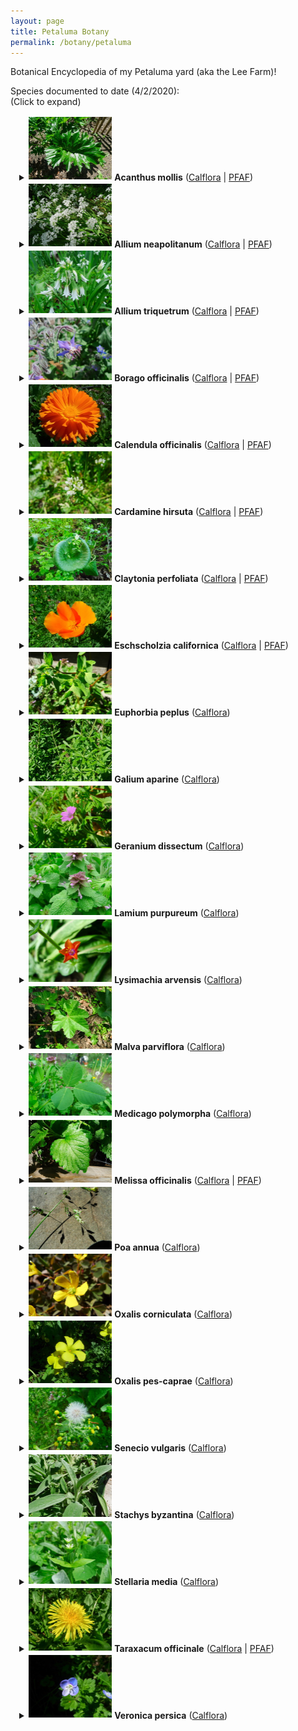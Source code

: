 ```yaml
---
layout: page
title: Petaluma Botany
permalink: /botany/petaluma
---
```


Botanical Encyclopedia of my Petaluma yard (aka the Lee Farm)!

Species documented to date (4/2/2020):<br />
(Click to expand)

<div style="padding-left: 1em">

<details><summary><img src="/assets/img/thumbnails/a_mollis-1.jpg" vspace="2" height="100" /> <strong>Acanthus mollis</strong>
(<a href="https://www.calflora.org/cgi-bin/species_query.cgi?where-calrecnum=8450">Calflora</a> | 
<a href="https://pfaf.org/user/Plant.aspx?LatinName=Acanthus+mollis">PFAF</a>)</summary>
<div style="padding-left: 2em">
<strong>Common name(s):</strong> Bear's Breech<br />
<strong>Historic household popularity:</strong> Medium-High<br />
<strong>Comment:</strong> Dad's favorite.  Highly invasive, prolific plant.  Has taken over much of the back yard, with side and front yards following.<br />
<strong>Edibility:</strong> Unknown<br />
<strong>Medicinal Uses:</strong> Traditional used to treat dislocated joints and to sooth burns.<br />
<strong>Date observed:</strong> 3/30/2020<br />
<a href="/assets/img/a_mollis-1.jpg"><img src="/assets/img/thumbnails/a_mollis-1.jpg" vspace="2" height="150" /></a>
</div></details>

<details><summary><img src="/assets/img/thumbnails/a_neapolitanum-1.jpg" vspace="2" height="100" /> <strong>Allium neapolitanum</strong>
(<a href="https://www.calflora.org/cgi-bin/species_query.cgi?where-calrecnum=214">Calflora</a> | 
<a href="https://pfaf.org/user/plant.aspx?LatinName=Allium+neapolitanum">PFAF</a>)</summary>
<div style="padding-left: 2em">
<strong>Common name(s):</strong> White Garlic; Naples Garlic; False Garlic (and many more)<br />
<strong>Historic household popularity:</strong> Unknown<br />
<strong>Comment:</strong> This pretty allium has arrived in force this year near the swing in the back yard, creating a lovely array of white flower heads.  Some few are announcing themselves around the Goddess in the side yard.  An invasive plant, probably worth keeping in check, but not too aggressively.<br />
<strong>Edibility:</strong> Edible and delicious!  The small bulbs, leaves, and flowers are all tasty and with an onion-garlic flavor.  The flowers are sweet and oniony and especially tasty raw.<br />
<strong>Medicinal Uses:</strong> Nutritional value.<br />
<strong>Distribution:</strong> Not native to California.  Native to the Medditerranean Region.<br />
<strong>Date observed:</strong> 3/30/2020<br />
<a href="/assets/img/a_neapolitanum-1.jpg"><img src="/assets/img/thumbnails/a_neapolitanum-1.jpg" vspace="2" height="150" /></a>
<a href="/assets/img/a_neapolitanum-2.jpg"><img src="/assets/img/thumbnails/a_neapolitanum-2.jpg" vspace="2" height="150" /></a>
<a href="/assets/img/a_neapolitanum-3.jpg"><img src="/assets/img/thumbnails/a_neapolitanum-3.jpg" vspace="2" height="150" /></a>
<a href="/assets/img/a_neapolitanum-4.jpg"><img src="/assets/img/thumbnails/a_neapolitanum-4.jpg" vspace="2" height="150" /></a>
<a href="/assets/img/a_neapolitanum-5.jpg"><img src="/assets/img/thumbnails/a_neapolitanum-5.jpg" vspace="2" height="150" /></a>
<a href="/assets/img/a_neapolitanum-6.jpg"><img src="/assets/img/thumbnails/a_neapolitanum-6.jpg" vspace="2" height="150" /></a>
<a href="/assets/img/a_neapolitanum-7.jpg"><img src="/assets/img/thumbnails/a_neapolitanum-7.jpg" vspace="2" height="150" /></a>
</div></details>

<details><summary><img src="/assets/img/thumbnails/a_triquetrum-1.jpg" vspace="2" height="100" /> <strong>Allium triquetrum</strong>
(<a href="https://www.calflora.org/cgi-bin/species_query.cgi?where-calrecnum=238">Calflora</a> | 
<a href="https://pfaf.org/user/plant.aspx?latinname=Allium+triquetrum">PFAF</a>)</summary>
<div style="padding-left: 2em">
<strong>Common name(s):</strong> Snow Bell; Angled Onion; Three-cornered Leek<br />
<strong>Historic household popularity:</strong> Low<br />
<strong>Comment:</strong> Dad's least favorite.  Very invasive, but now receding compared to historic levels. Flower's are very cool looking.  Common in many neighboring yards.  Has some recovering stands in the front, side, and back yard.<br />
<strong>Edibility:</strong> Delicious! We have tried raw (flowers, stalks), sauteed, vinegar pickled, and brine fermented.<br />
<strong>Medicinal Uses:</strong> Nutritional value.<br />
<strong>Date observed:</strong> 3/30/2020<br />
<a href="/assets/img/a_triquetrum-1.jpg"><img src="/assets/img/thumbnails/a_triquetrum-1.jpg" vspace="2" height="150" /></a>
<a href="/assets/img/a_triquetrum-2.jpg"><img src="/assets/img/thumbnails/a_triquetrum-2.jpg" vspace="2" height="150" /></a>
<a href="/assets/img/a_triquetrum-3.jpg"><img src="/assets/img/thumbnails/a_triquetrum-3.jpg" vspace="2" height="150" /></a>
<a href="/assets/img/a_triquetrum-4.jpg"><img src="/assets/img/thumbnails/a_triquetrum-4.jpg" vspace="2" height="150" /></a>
<a href="/assets/img/a_triquetrum-5.jpg"><img src="/assets/img/thumbnails/a_triquetrum-5.jpg" vspace="2" height="150" /></a>
<a href="/assets/img/a_triquetrum-6.jpg"><img src="/assets/img/thumbnails/a_triquetrum-6.jpg" vspace="2" height="150" /></a>
<a href="/assets/img/a_triquetrum-7.jpg"><img src="/assets/img/thumbnails/a_triquetrum-7.jpg" vspace="2" height="150" /></a>
</div></details>

<details><summary><img src="/assets/img/thumbnails/b_officinalis-1.jpg" vspace="2" height="100" /> <strong>Borago officinalis</strong>
(<a href="https://www.calflora.org/cgi-bin/species_query.cgi?where-calrecnum=1110">Calflora</a> | 
<a href="https://pfaf.org/user/Plant.aspx?LatinName=Borago+officinalis">PFAF</a>)</summary>
<div style="padding-left: 2em">
<strong>Common name(s):</strong> Borage<br />
<strong>Historic household popularity:</strong> High<br />
<strong>Comment:</strong> Borage has gotten a bit out of control around the yard, but we aren't trying very hard to keep it in check.  I think the borage population in the yard originated from some hand-planted seeds a few years ago.  Its a pretty, pollinator friendly plant, and produces a fair amount of biomass for composting.<br />
<strong>Edibility:</strong> Edible and tasty.  Leaves can be eaten raw or cooked, flowers are a delicate raw snack to much while browsing the garden.  The seeds also edible and known for being very high in gamma-linolenic acid (GLA).<br />
<strong>Medicinal Uses:</strong> Apparently used to dispel melancholy and induce euphoria, and to treat a variety of ailments.<br />
<strong>Distribution:</strong> Not native to California.  Native to the Medditerranean Region.<br />
<strong>Date observed:</strong> 3/31/2020<br />
<a href="/assets/img/b_officinalis-1.jpg"><img src="/assets/img/thumbnails/b_officinalis-1.jpg" vspace="2" height="150" /></a>
<a href="/assets/img/b_officinalis-2.jpg"><img src="/assets/img/thumbnails/b_officinalis-2.jpg" vspace="2" height="150" /></a>
<a href="/assets/img/b_officinalis-3.jpg"><img src="/assets/img/thumbnails/b_officinalis-3.jpg" vspace="2" height="150" /></a>
<a href="/assets/img/b_officinalis-4.jpg"><img src="/assets/img/thumbnails/b_officinalis-4.jpg" vspace="2" height="150" /></a>
</div></details>

<details><summary><img src="/assets/img/thumbnails/c_officinalis-2.jpg" vspace="2" height="100" /> <strong>Calendula officinalis</strong>
(<a href="https://www.calflora.org/cgi-bin/species_query.cgi?where-calrecnum=1253">Calflora</a> | 
<a href="https://pfaf.org/user/Plant.aspx?LatinName=Calendula+officinalis">PFAF</a>)</summary>
<div style="padding-left: 2em">
<strong>Common name(s):</strong> Pot Marigold<br />
<strong>Historic household popularity:</strong> High<br />
<strong>Comment:</strong> Calendula has really taken over the side yard in colorful fashion. Mom planted some a little while back and they've reseeded vigorously, and without much complaining from the family.<br />
<strong>Edibility:</strong> Leaves and flowers are both edible raw!  Flowers petals are pleasant and delicate, making a pretty garnish on dishes.  I have not tried the leaves, but they are apparently sweet and salty and with a nutritional profile similar to dandelion greens!  Would be worth putting more effort into experimenting with ways to consume this plant!<br />
<strong>Medicinal Uses:</strong> Well known medicinal plant with a variety of uses, including to treat skin problems (including wart removal), and to treat fever and chronic infections.<br />
<strong>Distribution:</strong> Not native to California. Likely native to southern Europe.<br />
<strong>Date observed:</strong> 4/1/2020<br />
<a href="/assets/img/c_officinalis-1.jpg"><img src="/assets/img/thumbnails/c_officinalis-1.jpg" vspace="2" height="150" /></a>
<a href="/assets/img/c_officinalis-2.jpg"><img src="/assets/img/thumbnails/c_officinalis-2.jpg" vspace="2" height="150" /></a>
<a href="/assets/img/c_officinalis-3.jpg"><img src="/assets/img/thumbnails/c_officinalis-3.jpg" vspace="2" height="150" /></a>
<a href="/assets/img/c_officinalis-4.jpg"><img src="/assets/img/thumbnails/c_officinalis-4.jpg" vspace="2" height="150" /></a>
<a href="/assets/img/c_officinalis-5.jpg"><img src="/assets/img/thumbnails/c_officinalis-5.jpg" vspace="2" height="150" /></a>
<a href="/assets/img/c_officinalis-6.jpg"><img src="/assets/img/thumbnails/c_officinalis-6.jpg" vspace="2" height="150" /></a>
<a href="/assets/img/c_officinalis-7.jpg"><img src="/assets/img/thumbnails/c_officinalis-7.jpg" vspace="2" height="150" /></a>
<a href="/assets/img/c_officinalis-8.jpg"><img src="/assets/img/thumbnails/c_officinalis-8.jpg" vspace="2" height="150" /></a>
</div></details>

<details><summary><img src="/assets/img/thumbnails/c_hirsuta-1.jpg" vspace="2" height="100" /> <strong>Cardamine hirsuta</strong>
(<a href="https://www.calflora.org/cgi-bin/species_query.cgi?where-calrecnum=1486">Calflora</a> | 
<a href="https://pfaf.org/user/plant.aspx?LatinName=Cardamine+hirsuta">PFAF</a>)</summary>
<div style="padding-left: 2em">
<strong>Common name(s):</strong> Hairy Bittercress<br />
<strong>Historic household popularity:</strong> Unknown<br />
<strong>Comment:</strong> These are all over our garden, and many are now going to seed.  They disperse their seeds via a kind of spring loaded pod that shoots the seeds out when disturbed!  I've been startled several times already when trying to photograph a plant and some of these explode next to my face!  One distinguishing feature between C. hirsuta and other Cardamine species is the subtle hairs at the base of the leaves near the center of the plant.<br />
<strong>Edibility:</strong> The leaves and flowers are edible and tasty!  They have a pungent, spicy kick.<br />
<strong>Medicinal Uses:</strong> None known.<br />
<strong>Distribution:</strong> Not native to California. Native to Europe, North Africa.<br />
<strong>Date observed:</strong> 4/2/2020<br />
<a href="/assets/img/c_hirsuta-1.jpg"><img src="/assets/img/thumbnails/c_hirsuta-1.jpg" vspace="2" height="150" /></a>
<a href="/assets/img/c_hirsuta-2.jpg"><img src="/assets/img/thumbnails/c_hirsuta-2.jpg" vspace="2" height="150" /></a>
<a href="/assets/img/c_hirsuta-3.jpg"><img src="/assets/img/thumbnails/c_hirsuta-3.jpg" vspace="2" height="150" /></a>
<a href="/assets/img/c_hirsuta-4.jpg"><img src="/assets/img/thumbnails/c_hirsuta-4.jpg" vspace="2" height="150" /></a>
<a href="/assets/img/c_hirsuta-5.jpg"><img src="/assets/img/thumbnails/c_hirsuta-5.jpg" vspace="2" height="150" /></a>
<a href="/assets/img/c_hirsuta-6.jpg"><img src="/assets/img/thumbnails/c_hirsuta-6.jpg" vspace="2" height="150" /></a>
<a href="/assets/img/c_hirsuta-7.jpg"><img src="/assets/img/thumbnails/c_hirsuta-7.jpg" vspace="2" height="150" /></a>
<a href="/assets/img/c_hirsuta-8.jpg"><img src="/assets/img/thumbnails/c_hirsuta-8.jpg" vspace="2" height="150" /></a>
<a href="/assets/img/c_hirsuta-9.jpg"><img src="/assets/img/thumbnails/c_hirsuta-9.jpg" vspace="2" height="150" /></a>
<a href="/assets/img/c_hirsuta-10.jpg"><img src="/assets/img/thumbnails/c_hirsuta-10.jpg" vspace="2" height="150" /></a>
</div></details>

<details><summary><img src="/assets/img/thumbnails/c_perfoliata-1.jpg" vspace="2" height="100" /> <strong>Claytonia perfoliata</strong>
(<a href="https://www.calflora.org/cgi-bin/species_query.cgi?where-calrecnum=2244">Calflora</a> | 
<a href="https://pfaf.org/user/plant.aspx?LatinName=Claytonia+perfoliata">PFAF</a>)</summary>
<div style="padding-left: 2em">
<strong>Common name(s):</strong> Miner's Lettuce<br />
<strong>Historic household popularity:</strong> High<br />
<strong>Comment:</strong> A classic!  Gotta love miner's lettuce.  It's great that we have a couple small patches in our yard, both in the back and along the sidewalk in front.  Hopefully we can keep them healthy for years to come!<br />
<strong>Edibility:</strong> The leaves, stems and flowers can be munched with reckless abandon (as long as you leave some for later!), preferrably while down on all fours and without using your hands.  A classic salad green!  The flavor is mild, potentially a little bitter, but satisfying nonetheless.<br />
<strong>Medicinal Uses:</strong> Pretty much just nutritive value.<br />
<strong>Distribution:</strong> California Native!<br />
<strong>Date observed:</strong> 4/2/2020<br />
<a href="/assets/img/c_perfoliata-1.jpg"><img src="/assets/img/thumbnails/c_perfoliata-1.jpg" vspace="2" height="150" /></a>
<a href="/assets/img/c_perfoliata-2.jpg"><img src="/assets/img/thumbnails/c_perfoliata-2.jpg" vspace="2" height="150" /></a>
<a href="/assets/img/c_perfoliata-3.jpg"><img src="/assets/img/thumbnails/c_perfoliata-3.jpg" vspace="2" height="150" /></a>
<a href="/assets/img/c_perfoliata-4.jpg"><img src="/assets/img/thumbnails/c_perfoliata-4.jpg" vspace="2" height="150" /></a>
<a href="/assets/img/c_perfoliata-5.jpg"><img src="/assets/img/thumbnails/c_perfoliata-5.jpg" vspace="2" height="150" /></a>
</div></details>

<details><summary><img src="/assets/img/thumbnails/e_californica-1.jpg" vspace="2" height="100" /> <strong>Eschscholzia californica</strong>
(<a href="https://www.calflora.org/cgi-bin/species_query.cgi?where-calrecnum=3512">Calflora</a> | 
<a href="https://pfaf.org/user/Plant.aspx?LatinName=Eschscholzia+californica">PFAF</a>)</summary>
<div style="padding-left: 2em">
<strong>Common name(s):</strong> California Poppy<br />
<strong>Historic household popularity:</strong> High<br />
<strong>Comment:</strong> Well California Poppies are an all-time favorite.  Super vibrant flowers reseed with enthusiasm around the side yard and back yard.  I hope these keep on coming!<br />
<strong>Edibility:</strong> Apparently the leaves can be cooked an eaten.  I have not tried it.<br />
<strong>Medicinal Uses:</strong> Apparently has a similar but more mild effect as the opium poppy.  Normalizes psychological function, especially in children.<br />
<strong>Distribution:</strong> California Native!<br />
<strong>Date observed:</strong> 4/1/2020<br />
<a href="/assets/img/e_californica-1.jpg"><img src="/assets/img/thumbnails/e_californica-1.jpg" vspace="2" height="150" /></a>
<a href="/assets/img/e_californica-2.jpg"><img src="/assets/img/thumbnails/e_californica-2.jpg" vspace="2" height="150" /></a>
<a href="/assets/img/e_californica-3.jpg"><img src="/assets/img/thumbnails/e_californica-3.jpg" vspace="2" height="150" /></a>
<a href="/assets/img/e_californica-4.jpg"><img src="/assets/img/thumbnails/e_californica-4.jpg" vspace="2" height="150" /></a>
<a href="/assets/img/e_californica-5.jpg"><img src="/assets/img/thumbnails/e_californica-5.jpg" vspace="2" height="150" /></a>
<a href="/assets/img/e_californica-6.jpg"><img src="/assets/img/thumbnails/e_californica-6.jpg" vspace="2" height="150" /></a>
</div></details>

<details><summary><img src="/assets/img/thumbnails/e_peplus-1.jpg" vspace="2" height="100" /> <strong>Euphorbia peplus</strong> (<a href="https://www.calflora.org/cgi-bin/species_query.cgi?where-calrecnum=3561">Calflora</a>)</summary>
<div style="padding-left: 2em">
<strong>Common name(s):</strong> Petty Spurge<br />
<strong>Historic household popularity:</strong> Unknown<br />
<strong>Comment:</strong><br />
<strong>Edibility:</strong><br />
<strong>Medicinal Uses:</strong><br />
<strong>Distribution:</strong> Not native to California. Native to Europe, North Africa, West Asia.<br />
<strong>Date observed:</strong> 3/31/2020<br />
<a href="/assets/img/e_peplus-1.jpg"><img src="/assets/img/thumbnails/e_peplus-1.jpg" vspace="2" height="150" /></a>
<a href="/assets/img/e_peplus-2.jpg"><img src="/assets/img/thumbnails/e_peplus-2.jpg" vspace="2" height="150" /></a>
<a href="/assets/img/e_peplus-3.jpg"><img src="/assets/img/thumbnails/e_peplus-3.jpg" vspace="2" height="150" /></a>
<a href="/assets/img/e_peplus-4.jpg"><img src="/assets/img/thumbnails/e_peplus-4.jpg" vspace="2" height="150" /></a>
<a href="/assets/img/e_peplus-5.jpg"><img src="/assets/img/thumbnails/e_peplus-5.jpg" vspace="2" height="150" /></a>
<a href="/assets/img/e_peplus-6.jpg"><img src="/assets/img/thumbnails/e_peplus-6.jpg" vspace="2" height="150" /></a>
<a href="/assets/img/e_peplus-7.jpg"><img src="/assets/img/thumbnails/e_peplus-7.jpg" vspace="2" height="150" /></a>
<a href="/assets/img/e_peplus-8.jpg"><img src="/assets/img/thumbnails/e_peplus-8.jpg" vspace="2" height="150" /></a>
<a href="/assets/img/e_peplus-9.jpg"><img src="/assets/img/thumbnails/e_peplus-9.jpg" vspace="2" height="150" /></a>
</div></details>

<details><summary><img src="/assets/img/thumbnails/g_aparine-1.jpg" vspace="2" height="100" /> <strong>Galium aparine</strong> (<a href="https://www.calflora.org/cgi-bin/species_query.cgi?where-calrecnum=3669">Calflora</a>)</summary>
<div style="padding-left: 2em">
<strong>Common name(s):</strong> Cleavers; Bedstraw; Catchweed<br />
<strong>Historic household popularity:</strong> Low<br />
<strong>Comment:</strong> Mom complains about this one.  It is a sticky, somewhat abrasive plant, sometimes referred to as velcro plant for that reason. This seems to pop up in a few notable spots around the yard, like around the rosemary next to the side door and in and around the square wooden planter boxes by the pond. It has teeny tiny white flowers!<br />
<strong>Edibility:</strong> Reportedly edible raw or cooked, preferably the tender tips of young shoots. I have not yet tried it.<br />
<strong>Medicinal Uses:</strong> Long history of medicinal use, in particular for skin problems and general detoxifying (cancer), along with a bunch of other stuff.  The genus is of interest to the pharmaceutical industry.<br />
<strong>Distribution:</strong> California Native!<br />
<strong>Date observed:</strong> 3/30/2020<br />
<a href="/assets/img/g_aparine-1.jpg"><img src="/assets/img/thumbnails/g_aparine-1.jpg" vspace="2" height="150" /></a>
<a href="/assets/img/g_aparine-2.jpg"><img src="/assets/img/thumbnails/g_aparine-2.jpg" vspace="2" height="150" /></a>
</div></details>

<details><summary><img src="/assets/img/thumbnails/g_dissectum-1.jpg" vspace="2" height="100" /> <strong>Geranium dissectum</strong> (<a href="https://www.calflora.org/cgi-bin/species_query.cgi?where-calrecnum=3799">Calflora</a>)</summary>
<div style="padding-left: 2em">
<strong>Common name(s):</strong> Cutleaf Geranium; Cutleaf Crane's Bill<br />
<strong>Historic household popularity:</strong> Medium<br />
<strong>Comment:</strong><br />
<strong>Edibility:</strong><br />
<strong>Medicinal Uses:</strong><br />
<strong>Distribution:</strong> Not native to California. Native to Europe.<br />
<strong>Date observed:</strong> 4/1/2020<br />
<a href="/assets/img/g_dissectum-1.jpg"><img src="/assets/img/thumbnails/g_dissectum-1.jpg" vspace="2" height="150" /></a>
<a href="/assets/img/g_dissectum-2.jpg"><img src="/assets/img/thumbnails/g_dissectum-2.jpg" vspace="2" height="150" /></a>
<a href="/assets/img/g_dissectum-3.jpg"><img src="/assets/img/thumbnails/g_dissectum-3.jpg" vspace="2" height="150" /></a>
<a href="/assets/img/g_dissectum-4.jpg"><img src="/assets/img/thumbnails/g_dissectum-4.jpg" vspace="2" height="150" /></a>
<a href="/assets/img/g_dissectum-5.jpg"><img src="/assets/img/thumbnails/g_dissectum-5.jpg" vspace="2" height="150" /></a>
<a href="/assets/img/g_dissectum-6.jpg"><img src="/assets/img/thumbnails/g_dissectum-6.jpg" vspace="2" height="150" /></a>
<a href="/assets/img/g_dissectum-7.jpg"><img src="/assets/img/thumbnails/g_dissectum-7.jpg" vspace="2" height="150" /></a>
<a href="/assets/img/g_dissectum-8.jpg"><img src="/assets/img/thumbnails/g_dissectum-8.jpg" vspace="2" height="150" /></a>
</div></details>

<details><summary><img src="/assets/img/thumbnails/l_purpureum-1.jpg" vspace="2" height="100" /> <strong>Lamium purpureum</strong> (<a href="https://www.calflora.org/cgi-bin/species_query.cgi?where-calrecnum=4562">Calflora</a>)</summary>
<div style="padding-left: 2em">
<strong>Common name(s):</strong> Purple Deadnettle; Henbit<br />
<strong>Historic household popularity:</strong> Unknown<br />
<strong>Comment:</strong> A lovely, colorful, and abundant weed in the back yard.<br />
<strong>Edibility:</strong> Edible.  I've nibbled leaves (fine), but not tried cooking.  Flowers are tiny but can be sweet!<br />
<strong>Medicinal Uses:</strong> Leaves can be used to treat wounds, maybe some other stuff.<br />
<strong>Date observed:</strong> 3/30/2020<br />
<a href="/assets/img/l_purpureum-1.jpg"><img src="/assets/img/thumbnails/l_purpureum-1.jpg" vspace="2" height="150" /></a>
<a href="/assets/img/l_purpureum-2.jpg"><img src="/assets/img/thumbnails/l_purpureum-2.jpg" vspace="2" height="150" /></a>
<a href="/assets/img/l_purpureum-3.jpg"><img src="/assets/img/thumbnails/l_purpureum-3.jpg" vspace="2" height="150" /></a>
<a href="/assets/img/l_purpureum-4.jpg"><img src="/assets/img/thumbnails/l_purpureum-4.jpg" vspace="2" height="150" /></a>
<a href="/assets/img/l_purpureum-5.jpg"><img src="/assets/img/thumbnails/l_purpureum-5.jpg" vspace="2" height="150" /></a>
</div></details>

<details><summary><img src="/assets/img/thumbnails/l_arvensis-2.jpg" vspace="2" height="100" /> <strong>Lysimachia arvensis</strong> (<a href="https://www.calflora.org/cgi-bin/species_query.cgi?where-calrecnum=13206">Calflora</a>)</summary>
<div style="padding-left: 2em">
<strong>Common name(s):</strong> Scarlet Pimpernel<br />
<strong>Historic household popularity:</strong> Unknown<br />
<strong>Comment:</strong><br />
<strong>Edibility:</strong><br />
<strong>Medicinal Uses:</strong><br />
<strong>Date observed:</strong> 3/31/2020<br />
<a href="/assets/img/l_arvensis-1.jpg"><img src="/assets/img/thumbnails/l_arvensis-1.jpg" vspace="2" height="150" /></a>
<a href="/assets/img/l_arvensis-2.jpg"><img src="/assets/img/thumbnails/l_arvensis-2.jpg" vspace="2" height="150" /></a>
<a href="/assets/img/l_arvensis-3.jpg"><img src="/assets/img/thumbnails/l_arvensis-3.jpg" vspace="2" height="150" /></a>
<a href="/assets/img/l_arvensis-4.jpg"><img src="/assets/img/thumbnails/l_arvensis-4.jpg" vspace="2" height="150" /></a>
<a href="/assets/img/l_arvensis-5.jpg"><img src="/assets/img/thumbnails/l_arvensis-5.jpg" vspace="2" height="150" /></a>
</div></details>

<details><summary><img src="/assets/img/thumbnails/m_parviflora-1.jpg" vspace="2" height="100" /> <strong>Malva parviflora</strong> (<a href="https://www.calflora.org/cgi-bin/species_query.cgi?where-calrecnum=5354">Calflora</a>)</summary>
<div style="padding-left: 2em">
<strong>Common name(s):</strong> Cheeseweed Mallow<br />
<strong>Historic household popularity:</strong> Medium<br />
<strong>Comment:</strong><br />
<strong>Edibility:</strong><br />
<strong>Medicinal Uses:</strong><br />
<strong>Distribution:</strong> Not native to California. Native to Europe, North Africa, and Asia.<br />
<strong>Date observed:</strong> 4/1/2020<br />
<a href="/assets/img/m_parviflora-1.jpg"><img src="/assets/img/thumbnails/m_parviflora-1.jpg" vspace="2" height="150" /></a>
<a href="/assets/img/m_parviflora-2.jpg"><img src="/assets/img/thumbnails/m_parviflora-2.jpg" vspace="2" height="150" /></a>
<a href="/assets/img/m_parviflora-3.jpg"><img src="/assets/img/thumbnails/m_parviflora-3.jpg" vspace="2" height="150" /></a>
<a href="/assets/img/m_parviflora-4.jpg"><img src="/assets/img/thumbnails/m_parviflora-4.jpg" vspace="2" height="150" /></a>
<a href="/assets/img/m_parviflora-5.jpg"><img src="/assets/img/thumbnails/m_parviflora-5.jpg" vspace="2" height="150" /></a>
<a href="/assets/img/m_parviflora-6.jpg"><img src="/assets/img/thumbnails/m_parviflora-6.jpg" vspace="2" height="150" /></a>
</div></details>

<details><summary><img src="/assets/img/thumbnails/m_polymorpha-3.jpg" vspace="2" height="100" /> <strong>Medicago polymorpha</strong> (<a href="https://www.calflora.org/cgi-bin/species_query.cgi?where-calrecnum=5385">Calflora</a>)</summary>
<div style="padding-left: 2em">
<strong>Common name(s):</strong> Burr Clover<br />
<strong>Historic household popularity:</strong> Unknown<br />
<strong>Comment:</strong> <br />
<strong>Edibility:</strong><br />
<strong>Medicinal Uses:</strong><br />
<strong>Date observed:</strong> 3/31/2020<br />
<a href="/assets/img/m_polymorpha-1.jpg"><img src="/assets/img/thumbnails/m_polymorpha-1.jpg" vspace="2" height="150" /></a>
<a href="/assets/img/m_polymorpha-2.jpg"><img src="/assets/img/thumbnails/m_polymorpha-2.jpg" vspace="2" height="150" /></a>
<a href="/assets/img/m_polymorpha-3.jpg"><img src="/assets/img/thumbnails/m_polymorpha-3.jpg" vspace="2" height="150" /></a>
<a href="/assets/img/m_polymorpha-4.jpg"><img src="/assets/img/thumbnails/m_polymorpha-4.jpg" vspace="2" height="150" /></a>
<a href="/assets/img/m_polymorpha-5.jpg"><img src="/assets/img/thumbnails/m_polymorpha-5.jpg" vspace="2" height="150" /></a>
<a href="/assets/img/m_polymorpha-6.jpg"><img src="/assets/img/thumbnails/m_polymorpha-6.jpg" vspace="2" height="150" /></a>
</div></details>

<details><summary><img src="/assets/img/thumbnails/m_officinalis-1.jpg" vspace="2" height="100" /> <strong>Melissa officinalis</strong>
(<a href="https://www.calflora.org/cgi-bin/species_query.cgi?where-calrecnum=5408">Calflora</a> | 
<a href="https://pfaf.org/user/plant.aspx?latinname=Melissa+officinalis">PFAF</a>)</summary>
<div style="padding-left: 2em">
<strong>Common name(s):</strong> Lemon Balm; Bee Balm; Common Balm<br />
<strong>Historic household popularity:</strong> High<br />
<strong>Comment:</strong> A lone, vigorous, and happy lemon balm plant sprouted up near the pear tree in the backyard and is now thriving inside Mom's cold box.  I don't know of any other occurences of this plant in our yard right now.<br />
<strong>Edibility:</strong> Aromatic lemony leaves can be eaten raw or cooked, or made into tea.  The plant growing in our yard seems less lemony than other lemon balm plants I've encountered in the past, however.<br />
<strong>Medicinal Uses:</strong> Used for a whole bunch of stuff, including to treat cold sores, fevers and colds, and certain types of indigestion.<br />
<strong>Distribution:</strong> Not native to California. Native to parts of Europe and Asia.<br />
<strong>Date observed:</strong> 4/2/2020<br />
<a href="/assets/img/m_officinalis-1.jpg"><img src="/assets/img/thumbnails/m_officinalis-1.jpg" vspace="2" height="150" /></a>
<a href="/assets/img/m_officinalis-2.jpg"><img src="/assets/img/thumbnails/m_officinalis-2.jpg" vspace="2" height="150" /></a>
</div></details>

<details><summary><img src="/assets/img/thumbnails/p_annua-3.jpg" vspace="2" height="100" /> <strong>Poa annua</strong> (<a href="https://www.calflora.org/cgi-bin/species_query.cgi?where-calrecnum=6658">Calflora</a>)</summary>
<div style="padding-left: 2em">
<strong>Common name(s):</strong> Annual Bluegrass<br />
<strong>Historic household popularity:</strong> Unknown<br />
<strong>Comment:</strong> <br />
<strong>Edibility:</strong> <br />
<strong>Medicinal Uses:</strong> <br />
<strong>Distribution:</strong> <br />
<strong>Date observed:</strong> 3/31/2020<br />
<a href="/assets/img/p_annua-1.jpg"><img src="/assets/img/thumbnails/p_annua-1.jpg" vspace="2" height="150" /></a>
<a href="/assets/img/p_annua-2.jpg"><img src="/assets/img/thumbnails/p_annua-2.jpg" vspace="2" height="150" /></a>
<a href="/assets/img/p_annua-3.jpg"><img src="/assets/img/thumbnails/p_annua-3.jpg" vspace="2" height="150" /></a>
<a href="/assets/img/p_annua-4.jpg"><img src="/assets/img/thumbnails/p_annua-4.jpg" vspace="2" height="150" /></a>
<a href="/assets/img/p_annua-5.jpg"><img src="/assets/img/thumbnails/p_annua-5.jpg" vspace="2" height="150" /></a>
<a href="/assets/img/p_annua-6.jpg"><img src="/assets/img/thumbnails/p_annua-6.jpg" vspace="2" height="150" /></a>
<a href="/assets/img/p_annua-7.jpg"><img src="/assets/img/thumbnails/p_annua-7.jpg" vspace="2" height="150" /></a>
</div></details>

<details><summary><img src="/assets/img/thumbnails/o_corniculata-1.jpg" vspace="2" height="100" /> <strong>Oxalis corniculata</strong> (<a href="https://www.calflora.org/cgi-bin/species_query.cgi?where-calrecnum=6010">Calflora</a>)</summary>
<div style="padding-left: 2em">
<strong>Common name(s):</strong> Creeping Woodsorrel<br />
<strong>Historic household popularity:</strong> Unknown<br />
<strong>Comment:</strong> <br />
<strong>Edibility:</strong> Edible raw or cooked. The leaves and flowers are tart and tasty for a quick nibble.<br />
<strong>Medicinal Uses:</strong> Seems to have plenty.<br />
<strong>Distribution:</strong> Not native to California.  Likely native to south-east Asia, but now naturalized in California.<br />
<strong>Date observed:</strong> 3/31/2020<br />
<a href="/assets/img/o_corniculata-1.jpg"><img src="/assets/img/thumbnails/o_corniculata-1.jpg" vspace="2" height="150" /></a>
<a href="/assets/img/o_corniculata-2.jpg"><img src="/assets/img/thumbnails/o_corniculata-2.jpg" vspace="2" height="150" /></a>
<a href="/assets/img/o_corniculata-3.jpg"><img src="/assets/img/thumbnails/o_corniculata-3.jpg" vspace="2" height="150" /></a>
<a href="/assets/img/o_corniculata-4.jpg"><img src="/assets/img/thumbnails/o_corniculata-4.jpg" vspace="2" height="150" /></a>
<a href="/assets/img/o_corniculata-5.jpg"><img src="/assets/img/thumbnails/o_corniculata-5.jpg" vspace="2" height="150" /></a>
<a href="/assets/img/o_corniculata-6.jpg"><img src="/assets/img/thumbnails/o_corniculata-6.jpg" vspace="2" height="150" /></a>
<a href="/assets/img/o_corniculata-7.jpg"><img src="/assets/img/thumbnails/o_corniculata-7.jpg" vspace="2" height="150" /></a>
</div></details>

<details><summary><img src="/assets/img/thumbnails/o_pes-caprae-3.jpg" vspace="2" height="100" /> <strong>Oxalis pes-caprae</strong> (<a href="https://www.calflora.org/cgi-bin/species_query.cgi?where-calrecnum=6016">Calflora</a>)</summary>
<div style="padding-left: 2em">
<strong>Common name(s):</strong> Sourgrass; Bermuda Buttercup; Soursop; African Wood Sorrel<br />
<strong>Historic household popularity:</strong> Very Low<br />
<strong>Comment:</strong> <br />
<strong>Edibility:</strong> <br />
<strong>Medicinal Uses:</strong> <br />
<strong>Distribution:</strong> Not native to California.  Native to South Africa.<br />
<strong>Date observed:</strong> 4/1/2020<br />
<a href="/assets/img/o_pes-caprae-1.jpg"><img src="/assets/img/thumbnails/o_pes-caprae-1.jpg" vspace="2" height="150" /></a>
<a href="/assets/img/o_pes-caprae-2.jpg"><img src="/assets/img/thumbnails/o_pes-caprae-2.jpg" vspace="2" height="150" /></a>
<a href="/assets/img/o_pes-caprae-3.jpg"><img src="/assets/img/thumbnails/o_pes-caprae-3.jpg" vspace="2" height="150" /></a>
<a href="/assets/img/o_pes-caprae-4.jpg"><img src="/assets/img/thumbnails/o_pes-caprae-4.jpg" vspace="2" height="150" /></a>
<a href="/assets/img/o_pes-caprae-5.jpg"><img src="/assets/img/thumbnails/o_pes-caprae-5.jpg" vspace="2" height="150" /></a>
<a href="/assets/img/o_pes-caprae-6.jpg"><img src="/assets/img/thumbnails/o_pes-caprae-6.jpg" vspace="2" height="150" /></a>
<a href="/assets/img/o_pes-caprae-7.jpg"><img src="/assets/img/thumbnails/o_pes-caprae-7.jpg" vspace="2" height="150" /></a>
</div></details>

<details><summary><img src="/assets/img/thumbnails/s_vulgaris-3.jpg" vspace="2" height="100" /> <strong>Senecio vulgaris</strong> (<a href="https://www.calflora.org/cgi-bin/species_query.cgi?where-calrecnum=7524">Calflora</a>)</summary>
<div style="padding-left: 2em">
<strong>Common name(s):</strong> Common Groundsel; Old Man in the Spring<br />
<strong>Historic household popularity:</strong> Unknown<br />
<strong>Comment:</strong><br />
<strong>Edibility:</strong><br />
<strong>Medicinal Uses:</strong><br />
<strong>Date observed:</strong> 3/31/2020<br />
<a href="/assets/img/s_vulgaris-1.jpg"><img src="/assets/img/thumbnails/s_vulgaris-1.jpg" vspace="2" height="150" /></a>
<a href="/assets/img/s_vulgaris-2.jpg"><img src="/assets/img/thumbnails/s_vulgaris-2.jpg" vspace="2" height="150" /></a>
<a href="/assets/img/s_vulgaris-3.jpg"><img src="/assets/img/thumbnails/s_vulgaris-3.jpg" vspace="2" height="150" /></a>
<a href="/assets/img/s_vulgaris-4.jpg"><img src="/assets/img/thumbnails/s_vulgaris-4.jpg" vspace="2" height="150" /></a>
<a href="/assets/img/s_vulgaris-5.jpg"><img src="/assets/img/thumbnails/s_vulgaris-5.jpg" vspace="2" height="150" /></a>
</div></details>

<details><summary><img src="/assets/img/thumbnails/s_byzantina-1.jpg" vspace="2" height="100" /> <strong>Stachys byzantina</strong>
(<a href="https://www.calflora.org/cgi-bin/species_query.cgi?where-calrecnum=9245">Calflora</a>)</summary>
<div style="padding-left: 2em">
<strong>Common name(s):</strong> Lamb's Ear; Woolly Hedgenettle<br />
<strong>Historic household popularity:</strong> High<br />
<strong>Comment:</strong> The lamb's ear patch in the backyard by the bike shed just keeps on growing.  No one knows how long its been there or where it came from, but Mom and Dad don't complain because they think it looks nice.  Dad even transplanted some along the sidewalk to "smother the weeds".  But the bees like it<br />
<strong>Edibility:</strong> Apparently the young leaves can be eaten raw or cooked.  Someone says the leaves taste like a combination of apples and pineapples (<a href="https://plantcaretoday.com/lambs-ear-plant-poisonous.html">here</a>)... ok, I have to go try this now!<br />
<strong>Medicinal Uses:</strong> Antibacterial; useful for healing cuts, stings, bites, and for colds and throat infections. It double duty as a natural band-aid and toilet paper!<br />
<strong>Distribution:</strong> Not native to California. Native to Turkey, Armenia, and Iran.<br />
<strong>Date observed:</strong> 4/2/2020<br />
<a href="/assets/img/s_byzantina-1.jpg"><img src="/assets/img/thumbnails/s_byzantina-1.jpg" vspace="2" height="150" /></a>
<a href="/assets/img/s_byzantina-2.jpg"><img src="/assets/img/thumbnails/s_byzantina-2.jpg" vspace="2" height="150" /></a>
<a href="/assets/img/s_byzantina-3.jpg"><img src="/assets/img/thumbnails/s_byzantina-3.jpg" vspace="2" height="150" /></a>
</div></details>

<details><summary><img src="/assets/img/thumbnails/s_media-1.jpg" vspace="2" height="100" /> <strong>Stellaria media</strong> (<a href="https://www.calflora.org/cgi-bin/species_query.cgi?where-calrecnum=7776">Calflora</a>)</summary>
<div style="padding-left: 2em">
<strong>Common name(s):</strong> Chickweed<br />
<strong>Historic household popularity:</strong> Unknown<br />
<strong>Comment:</strong><br />
<strong>Edibility:</strong><br />
<strong>Medicinal Uses:</strong><br />
<strong>Date observed:</strong> 3/31/2020<br />
<a href="/assets/img/s_media-1.jpg"><img src="/assets/img/thumbnails/s_media-1.jpg" vspace="2" height="150" /></a>
<a href="/assets/img/s_media-2.jpg"><img src="/assets/img/thumbnails/s_media-2.jpg" vspace="2" height="150" /></a>
<a href="/assets/img/s_media-3.jpg"><img src="/assets/img/thumbnails/s_media-3.jpg" vspace="2" height="150" /></a>
<a href="/assets/img/s_media-4.jpg"><img src="/assets/img/thumbnails/s_media-4.jpg" vspace="2" height="150" /></a>
<a href="/assets/img/s_media-5.jpg"><img src="/assets/img/thumbnails/s_media-5.jpg" vspace="2" height="150" /></a>
</div></details>

<details><summary><img src="/assets/img/thumbnails/t_officinale-1.jpg" vspace="2" height="100" /> <strong>Taraxacum officinale</strong>
(<a href="https://www.calflora.org/cgi-bin/species_query.cgi?where-calrecnum=7922">Calflora</a> | 
<a href="https://pfaf.org/user/plant.aspx?LatinName=Taraxacum+officinale">PFAF</a>)</summary>
<div style="padding-left: 2em">
<strong>Common name(s):</strong> Common Dandelion<br />
<strong>Historic household popularity:</strong> Medium-High<br />
<strong>Comment:</strong> People don't tend to complain about dandelions.  They sprout up all over and make nice pretty flowers.  We've got some pretty healthy plants scattered around the back yard.<br />
<strong>Edibility:</strong> If you can make wine from it, you know its good. While dandelion wine usually calls for a boatload of dandelion flowers, both the leaves and roots can also be used.  The leaves are of course a classic bitter green (raw or cooked), and have an extra nutritious reputation.  The root can be dried, roasted, and ground up to make a coffee-like beverage.  Someone mentions pickling the unopened flower buds (like capers) -- that sounds like a great idea!  Finally, as always, you can make tea.<br />
<strong>Medicinal Uses:</strong> There seems to be a whole lotta uses with complicated descriptions which I won't try to summarize.<br />
<strong>Distribution:</strong> Not native to California.  Native to Europe and Asia.<br />
<strong>Date observed:</strong> 4/2/2020<br />
<a href="/assets/img/t_officinale-1.jpg"><img src="/assets/img/thumbnails/t_officinale-1.jpg" vspace="2" height="150" /></a>
<a href="/assets/img/t_officinale-2.jpg"><img src="/assets/img/thumbnails/t_officinale-2.jpg" vspace="2" height="150" /></a>
<a href="/assets/img/t_officinale-3.jpg"><img src="/assets/img/thumbnails/t_officinale-3.jpg" vspace="2" height="150" /></a>
<a href="/assets/img/t_officinale-4.jpg"><img src="/assets/img/thumbnails/t_officinale-4.jpg" vspace="2" height="150" /></a>
<a href="/assets/img/t_officinale-5.jpg"><img src="/assets/img/thumbnails/t_officinale-5.jpg" vspace="2" height="150" /></a>
<a href="/assets/img/t_officinale-6.jpg"><img src="/assets/img/thumbnails/t_officinale-6.jpg" vspace="2" height="150" /></a>
<a href="/assets/img/t_officinale-7.jpg"><img src="/assets/img/thumbnails/t_officinale-7.jpg" vspace="2" height="150" /></a>
</div></details>

<details><summary><img src="/assets/img/thumbnails/v_persica-1.jpg" vspace="2" height="100" /> <strong>Veronica persica</strong> (<a href="https://www.calflora.org/cgi-bin/species_query.cgi?where-calrecnum=8253">Calflora</a>)</summary>
<div style="padding-left: 2em">
<strong>Common name(s):</strong> Bird's Eye Speedwell<br />
<strong>Historic household popularity:</strong> Unknown<br />
<strong>Comment:</strong><br />
<strong>Edibility:</strong><br />
<strong>Medicinal Uses:</strong><br />
<strong>Date observed:</strong> 3/31/2020<br />
<a href="/assets/img/v_persica-1.jpg"><img src="/assets/img/thumbnails/v_persica-1.jpg" vspace="2" height="150" /></a>
<a href="/assets/img/v_persica-2.jpg"><img src="/assets/img/thumbnails/v_persica-2.jpg" vspace="2" height="150" /></a>
<a href="/assets/img/v_persica-3.jpg"><img src="/assets/img/thumbnails/v_persica-3.jpg" vspace="2" height="150" /></a>
<a href="/assets/img/v_persica-4.jpg"><img src="/assets/img/thumbnails/v_persica-4.jpg" vspace="2" height="150" /></a>
<a href="/assets/img/v_persica-5.jpg"><img src="/assets/img/thumbnails/v_persica-5.jpg" vspace="2" height="150" /></a>
<a href="/assets/img/v_persica-6.jpg"><img src="/assets/img/thumbnails/v_persica-6.jpg" vspace="2" height="150" /></a>
<a href="/assets/img/v_persica-7.jpg"><img src="/assets/img/thumbnails/v_persica-7.jpg" vspace="2" height="150" /></a>
<a href="/assets/img/v_persica-8.jpg"><img src="/assets/img/thumbnails/v_persica-8.jpg" vspace="2" height="150" /></a>
</div></details>

</div>

